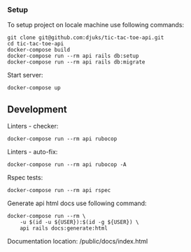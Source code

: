 ### Setup

To setup project on locale machine use following commands:

```
git clone git@github.com:djuks/tic-tac-toe-api.git
cd tic-tac-toe-api
docker-compose build
docker-compose run --rm api rails db:setup
docker-compose run --rm api rails db:migrate
```

Start server:

```
docker-compose up
```
## Development

Linters - checker:
```
docker-compose run --rm api rubocop
```
Linters - auto-fix:
```
docker-compose run --rm api rubocop -A
```

Rspec tests:
```
docker-compose run --rm api rspec
```

Generate api html docs use following command:
```
docker-compose run --rm \
    -u $(id -u ${USER}):$(id -g ${USER}) \
    api rails docs:generate:html
```
Documentation location:
/public/docs/index.html